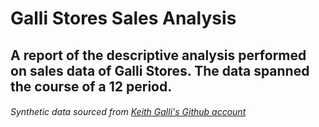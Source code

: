 # Galli Stores Sales Analysis

## A report of the descriptive analysis performed on sales data of Galli Stores. The data spanned the course of a 12 period.


###### Synthetic data sourced from [Keith Galli's Github account](https://github.com/KeithGalli/Pandas-Data-Science-Tasks/tree/master/SalesAnalysis/Sales_Data)

